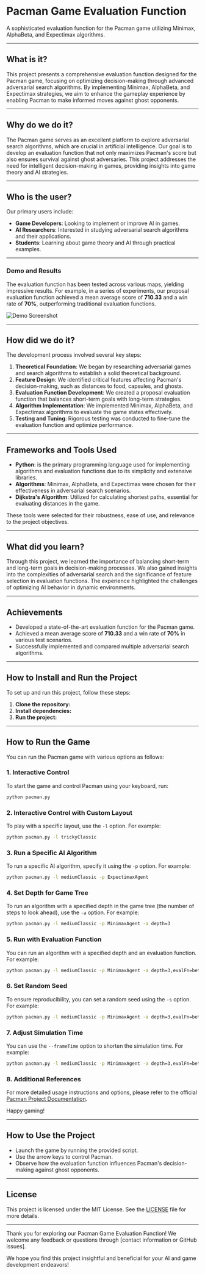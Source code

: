 # **Pacman Game Evaluation Function**

A sophisticated evaluation function for the Pacman game utilizing Minimax, AlphaBeta, and Expectimax algorithms.

---
## What is it?

This project presents a comprehensive evaluation function designed for the Pacman game, focusing on optimizing decision-making through advanced adversarial search algorithms. By implementing Minimax, AlphaBeta, and Expectimax strategies, we aim to enhance the gameplay experience by enabling Pacman to make informed moves against ghost opponents.

---
## Why do we do it?

The Pacman game serves as an excellent platform to explore adversarial search algorithms, which are crucial in artificial intelligence. Our goal is to develop an evaluation function that not only maximizes Pacman's score but also ensures survival against ghost adversaries. This project addresses the need for intelligent decision-making in games, providing insights into game theory and AI strategies.

---
## Who is the user?

Our primary users include:

- **Game Developers**: Looking to implement or improve AI in games.
- **AI Researchers**: Interested in studying adversarial search algorithms and their applications.
- **Students**: Learning about game theory and AI through practical examples.

---
### Demo and Results

The evaluation function has been tested across various maps, yielding impressive results. For example, in a series of experiments, our proposal evaluation function achieved a mean average score of **710.33** and a win rate of **70%**, outperforming traditional evaluation functions.

![Demo Screenshot](link-to-screenshot)

---
## How did we do it?

The development process involved several key steps:

1. **Theoretical Foundation**: We began by researching adversarial games and search algorithms to establish a solid theoretical background.
2. **Feature Design**: We identified critical features affecting Pacman's decision-making, such as distances to food, capsules, and ghosts.
3. **Evaluation Function Development**: We created a proposal evaluation function that balances short-term goals with long-term strategies.
4. **Algorithm Implementation**: We implemented Minimax, AlphaBeta, and Expectimax algorithms to evaluate the game states effectively.
5. **Testing and Tuning**: Rigorous testing was conducted to fine-tune the evaluation function and optimize performance.

---
## Frameworks and Tools Used

- **Python**: is the primary programming language used for implementing algorithms and evaluation functions due to its simplicity and extensive libraries.
- **Algorithms**: Minimax, AlphaBeta, and Expectimax were chosen for their effectiveness in adversarial search scenarios.
- **Dijkstra's Algorithm**: Utilized for calculating shortest paths, essential for evaluating distances in the game.

These tools were selected for their robustness, ease of use, and relevance to the project objectives.

---
## What did you learn?

Through this project, we learned the importance of balancing short-term and long-term goals in decision-making processes. We also gained insights into the complexities of adversarial search and the significance of feature selection in evaluation functions. The experience highlighted the challenges of optimizing AI behavior in dynamic environments.

---
## Achievements

- Developed a state-of-the-art evaluation function for the Pacman game.
- Achieved a mean average score of **710.33** and a win rate of **70%** in various test scenarios.
- Successfully implemented and compared multiple adversarial search algorithms.

---
## How to Install and Run the Project

To set up and run this project, follow these steps:

1. **Clone the repository:**
2. **Install dependencies:**
3. **Run the project:**

---
## How to Run the Game

You can run the Pacman game with various options as follows:

### 1. Interactive Control
To start the game and control Pacman using your keyboard, run:
```bash
python pacman.py
```

### 2. Interactive Control with Custom Layout
To play with a specific layout, use the `-l` option. For example:
```bash
python pacman.py -l trickyClassic
```

### 3. Run a Specific AI Algorithm
To run a specific AI algorithm, specify it using the `-p` option. For example:
```bash
python pacman.py -l mediumClassic -p ExpectimaxAgent
```

### 4. Set Depth for Game Tree
To run an algorithm with a specified depth in the game tree (the number of steps to look ahead), use the `-a` option. For example:
```bash
python pacman.py -l mediumClassic -p MinimaxAgent -a depth=3
```

### 5. Run with Evaluation Function
You can run an algorithm with a specified depth and an evaluation function. For example:
```bash
python pacman.py -l mediumClassic -p MinimaxAgent -a depth=3,evalFn=betterEvaluationFunction
```

### 6. Set Random Seed
To ensure reproducibility, you can set a random seed using the `-s` option. For example:
```bash
python pacman.py -l mediumClassic -p MinimaxAgent -a depth=3,evalFn=betterEvaluationFunction -s 22520000 
```

### 7. Adjust Simulation Time
You can use the `--frameTime` option to shorten the simulation time. For example:
```bash
python pacman.py -l mediumClassic -p MinimaxAgent -a depth=3,evalFn=betterEvaluationFunction --frameTime 0
```

### 8. Additional References

For more detailed usage instructions and options, please refer to the official [Pacman Project Documentation](https://inst.eecs.berkeley.edu/~cs188/fa19/project2/).

Happy gaming!

---
## How to Use the Project

- Launch the game by running the provided script.
- Use the arrow keys to control Pacman.
- Observe how the evaluation function influences Pacman's decision-making against ghost opponents.

---
## License

This project is licensed under the MIT License. See the [LICENSE](LICENSE) file for more details.

---

Thank you for exploring our Pacman Game Evaluation Function! We welcome any feedback or questions through [contact information or GitHub issues]. 

We hope you find this project insightful and beneficial for your AI and game development endeavors!
